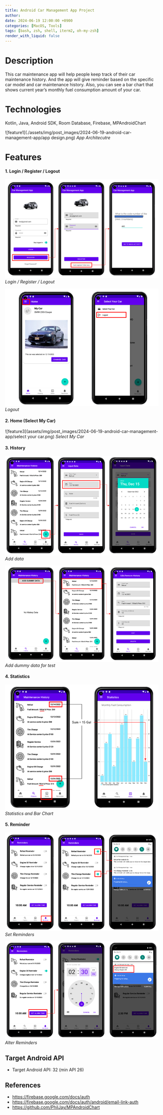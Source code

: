 ```yaml
---
title: Android Car Management App Project
author: 
date: 2024-06-19 12:00:00 +0900
categories: [MacOS, Tools]
tags: [bash, zsh, shell, iterm2, oh-my-zsh]
render_with_liquid: false
---
```


# Description

This car maintenance app will help people keep track of their car maintenance history. And the app will give reminder based on the specific car model and car maintenance history. Also, you can see a bar chart that shows current year’s monthly fuel consumption amount of your car.

# Technologies
Kotlin, Java, Android SDK, Room Database, Firebase, MPAndroidChart

![feature1](./assets/img/post_images/2024-06-19-android-car-management-app/app design.png)
_App Architecutre_

# Features

#### 1. Login / Register / Logout

![feature1](assets/img/post_images/2024-06-19-android-car-management-app/login_register.png)
_Login / Register / Logout_

![feature2](assets/img/post_images/2024-06-19-android-car-management-app/logout.png)
_Logout_

#### 2. Home (Select My Car)

![feature3](assets/img/post_images/2024-06-19-android-car-management-app/select your car.png)
_Select My Car_

#### 3. History

![feature5](assets/img/post_images/2024-06-19-android-car-management-app/input.png)
_Add data_

![feature4](assets/img/post_images/2024-06-19-android-car-management-app/history.png)
_Add dummy data for test_


#### 4. Statistics

![feature6](assets/img/post_images/2024-06-19-android-car-management-app/stat.png)
_Statistics and Bar Chart_

#### 5. Reminder

![feature7](assets/img/post_images/2024-06-19-android-car-management-app/reminder1.png)
_Set Reminders_

![feature8](assets/img/post_images/2024-06-19-android-car-management-app/reminder2.png)
_Alter Reminders_

## Target Android API
-	Target Android API: 32 (min API 26)

## References
-	https://firebase.google.com/docs/auth
-	https://firebase.google.com/docs/auth/android/email-link-auth
-	https://github.com/PhilJay/MPAndroidChart